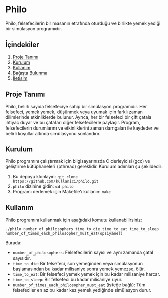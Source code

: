 # Philo 
Philo, felsefecilerin bir masanın etrafında oturduğu ve birlikte yemek yediği bir simülasyon programıdır.  
## İçindekiler  
1. [Proje Tanımı](#proje-tanımı) 
2. [Kurulum](#kurulum) 
3. [Kullanım](#kullanım) 
4. [Bağışta Bulunma](#bağışta-bulunma) 
5. [İletişim](#iletişim)  
## Proje Tanımı  
Philo, belirli sayıda felsefeciye sahip bir simülasyon programıdır. Her felsefeci, yemek yemek, düşünmek veya uyumak için farklı zaman dilimlerinde etkinliklerde bulunur. Ayrıca, her bir felsefeci bir çift çatala ihtiyaç duyar ve bu çataları diğer felsefecilerle paylaşır. Program, felsefecilerin durumlarını ve etkinliklerini zaman damgaları ile kaydeder ve belirli koşullar altında simülasyonu sonlandırır.  
## Kurulum  
Philo programını çalıştırmak için bilgisayarınızda C derleyicisi (gcc) ve geliştirme kütüphaneleri (pthread) gereklidir. Kurulum adımları şu şekildedir:  
1. Bu depoyu klonlayın: `git clone https://github.com/kullanici/philo.git` 
2. `philo` dizinine gidin: `cd philo` 
3. Programı derlemek için Makefile'ı kullanın: `make`  
## Kullanım  
Philo programını kullanmak için aşağıdaki komutu kullanabilirsiniz:

`./philo number_of_philosophers time_to_die time_to_eat time_to_sleep number_of_times_each_philosopher_must_eat(opsiyanel)`

Burada:  
- `number_of_philosophers`: Felsefecilerin sayısı ve aynı zamanda çatal sayısıdır. 
- `time_to_die`: Bir felsefeci, son yemeğinden veya simülasyonun başlamasından bu kadar milisaniye sonra yemek yemezse, ölür. 
- `time_to_eat`: Bir felsefeci yemek yemek için bu kadar milisaniye harcar. 
- `time_to_sleep`: Bir felsefeci bu kadar milisaniye uyur. 
- `number_of_times_each_philosopher_must_eat` (isteğe bağlı): Tüm felsefeciler en az bu kadar kez yemek yediğinde simülasyon durur.  